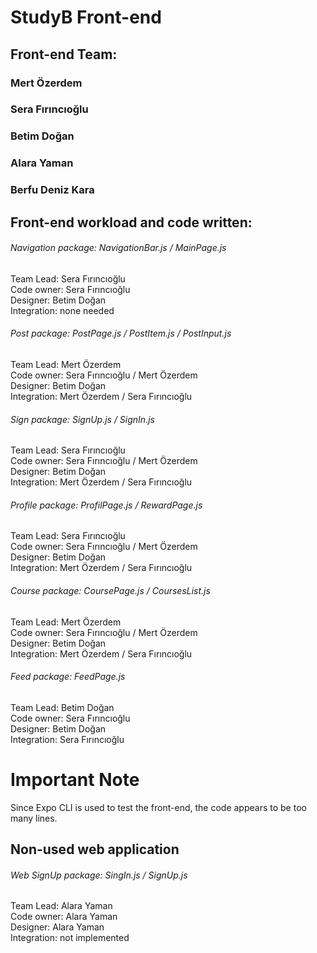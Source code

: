 # StudyB Front-end  
## Front-end Team: 
### Mert Özerdem 
### Sera Fırıncıoğlu
### Betim Doğan
### Alara Yaman
### Berfu Deniz Kara 
## Front-end workload and code written:  
###### Navigation package: NavigationBar.js / MainPage.js
Team Lead: Sera Fırıncıoğlu  
Code owner: Sera Fırıncıoğlu  
Designer: Betim Doğan  
Integration: none needed  
###### Post package: PostPage.js / PostItem.js / PostInput.js  
Team Lead: Mert Özerdem  
Code owner: Sera Fırıncıoğlu / Mert Özerdem  
Designer: Betim Doğan  
Integration: Mert Özerdem / Sera Fırıncıoğlu  
###### Sign package: SignUp.js / SignIn.js  
Team Lead: Sera Fırıncıoğlu  
Code owner: Sera Fırıncıoğlu / Mert Özerdem  
Designer: Betim Doğan  
Integration: Mert Özerdem / Sera Fırıncıoğlu  
###### Profile package: ProfilPage.js / RewardPage.js  
Team Lead: Sera Fırıncıoğlu  
Code owner: Sera Fırıncıoğlu / Mert Özerdem  
Designer: Betim Doğan  
Integration: Mert Özerdem / Sera Fırıncıoğlu  
###### Course package: CoursePage.js / CoursesList.js  
Team Lead: Mert Özerdem  
Code owner: Sera Fırıncıoğlu / Mert Özerdem  
Designer: Betim Doğan  
Integration: Mert Özerdem / Sera Fırıncıoğlu  
###### Feed package: FeedPage.js  
Team Lead: Betim Doğan  
Code owner: Sera Fırıncıoğlu  
Designer: Betim Doğan  
Integration: Sera Fırıncıoğlu  

# Important Note  
Since Expo CLI is used to test the front-end, the code appears to be too many lines.

## Non-used web application
###### Web SignUp package: SingIn.js / SignUp.js  
Team Lead: Alara Yaman    
Code owner: Alara Yaman  
Designer: Alara Yaman  
Integration: not implemented
